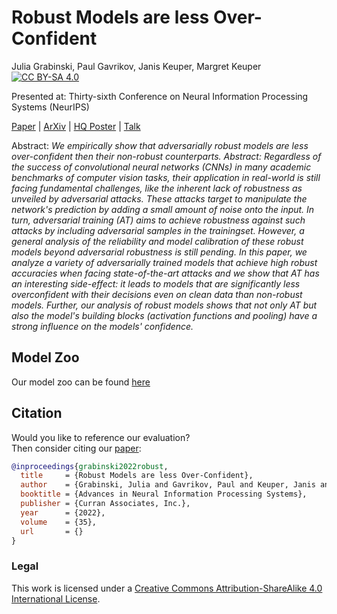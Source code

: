 # Robust Models are less Over-Confident
Julia Grabinski, Paul Gavrikov, Janis Keuper, Margret Keuper
[![CC BY-SA 4.0][cc-by-sa-shield]][cc-by-sa]

Presented at: Thirty-sixth Conference on Neural Information Processing Systems (NeurIPS)

[Paper]() | [ArXiv]() | [HQ Poster]() | [Talk]()


Abstract: *We empirically show that adversarially robust models are less over-confident then their non-robust counterparts.
Abstract: Regardless of the success of convolutional neural networks (CNNs) in many academic benchmarks of computer vision tasks, their application in real-world is still facing fundamental challenges, like the inherent lack of robustness as unveiled by adversarial attacks. These attacks target to manipulate the network's prediction by adding a small amount of noise onto the input. In turn, adversarial training (AT) aims to achieve robustness against such attacks by including adversarial samples in the trainingset. However, a general analysis of the reliability and model calibration of these robust models beyond adversarial robustness is still pending. In this paper, we analyze a variety of adversarially trained models that achieve high robust accuracies when facing state-of-the-art attacks and we show that AT has an interesting side-effect: it leads to models that are significantly less overconfident with their decisions even on clean data than non-robust models. Further, our analysis of robust models shows that not only AT but also the model's building blocks (activation functions and pooling) have a strong influence on the models' confidence.*


[cc-by-sa]: http://creativecommons.org/licenses/by-sa/4.0/
[cc-by-sa-image]: https://licensebuttons.net/l/by-sa/4.0/88x31.png
[cc-by-sa-shield]: https://img.shields.io/badge/License-CC%20BY--SA%204.0-lightgrey.svg


## Model Zoo
Our model zoo can be found [here](https://zenodo.org/record/7097538#.Yyn4rtfngQI)


## Citation

Would you like to reference our evaluation? \
Then consider citing our [paper]():


```bibtex
@inproceedings{grabinski2022robust,
  title     = {Robust Models are less Over-Confident},
  author    = {Grabinski, Julia and Gavrikov, Paul and Keuper, Janis and Keuper, Margret},
  booktitle = {Advances in Neural Information Processing Systems},
  publisher = {Curran Associates, Inc.},
  year      = {2022},
  volume    = {35},
  url       = {}
}
```

### Legal
This work is licensed under a
[Creative Commons Attribution-ShareAlike 4.0 International License][cc-by-sa].
